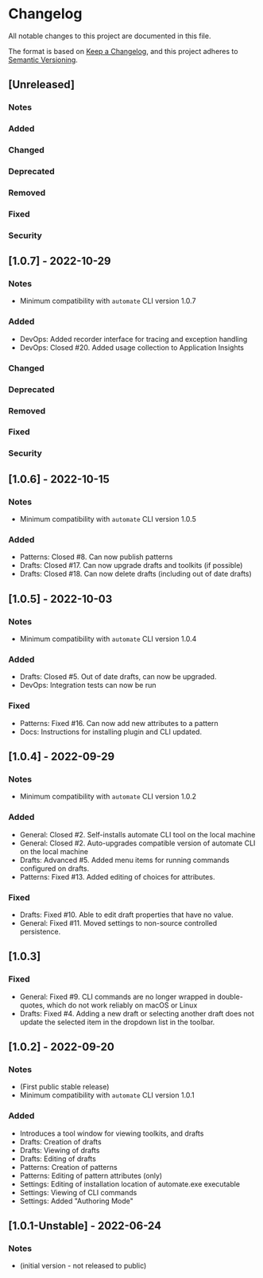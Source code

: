 # Changelog

All notable changes to this project are documented in this file.

The format is based on [Keep a Changelog](https://keepachangelog.com/en/1.0.0/),
and this project adheres to [Semantic Versioning](https://semver.org/spec/v2.0.0.html).

## [Unreleased]

### Notes

### Added

### Changed

### Deprecated

### Removed

### Fixed

### Security

## [1.0.7] - 2022-10-29

### Notes

- Minimum compatibility with `automate` CLI version 1.0.7

### Added

- DevOps: Added recorder interface for tracing and exception handling
- DevOps: Closed #20. Added usage collection to Application Insights

### Changed

### Deprecated

### Removed

### Fixed

### Security

## [1.0.6] - 2022-10-15

### Notes

- Minimum compatibility with `automate` CLI version 1.0.5

### Added

- Patterns: Closed #8. Can now publish patterns
- Drafts: Closed #17. Can now upgrade drafts and toolkits (if possible)
- Drafts: Closed #18. Can now delete drafts (including out of date drafts)

## [1.0.5] - 2022-10-03

### Notes

- Minimum compatibility with `automate` CLI version 1.0.4

### Added

- Drafts: Closed #5. Out of date drafts, can now be upgraded.
- DevOps: Integration tests can now be run

### Fixed

- Patterns: Fixed #16. Can now add new attributes to a pattern
- Docs: Instructions for installing plugin and CLI updated.

## [1.0.4] - 2022-09-29

### Notes

- Minimum compatibility with `automate` CLI version 1.0.2

### Added

- General: Closed #2. Self-installs automate CLI tool on the local machine
- General: Closed #2. Auto-upgrades compatible version of automate CLI on the local machine
- Drafts: Advanced #5. Added menu items for running commands configured on drafts.
- Patterns: Fixed #13. Added editing of choices for attributes.

### Fixed

- Drafts: Fixed #10. Able to edit draft properties that have no value.
- General: Fixed #11. Moved settings to non-source controlled persistence.

## [1.0.3]

### Fixed

- General: Fixed #9. CLI commands are no longer wrapped in double-quotes, which do not work reliably on macOS or Linux
- Drafts: Fixed #4. Adding a new draft or selecting another draft does not update the selected item in the dropdown list
  in the toolbar.

## [1.0.2] - 2022-09-20

### Notes

- (First public stable release)
- Minimum compatibility with `automate` CLI version 1.0.1

### Added

- Introduces a tool window for viewing toolkits, and drafts
- Drafts: Creation of drafts
- Drafts: Viewing of drafts
- Drafts: Editing of drafts
- Patterns: Creation of patterns
- Patterns: Editing of pattern attributes (only)
- Settings: Editing of installation location of automate.exe executable
- Settings: Viewing of CLI commands
- Settings: Added "Authoring Mode"

## [1.0.1-Unstable] - 2022-06-24

### Notes

- (initial version - not released to public)